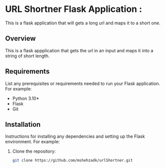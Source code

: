 # URL Shortner Flask Application : 
This is a flask application that will gets a long url and maps it to a short one.


## Overview
This is a flask appplication that gets the url in an input and maps it into a string of short length.

## Requirements
List any prerequisites or requirements needed to run your Flask application. For example:
- Python 3.10*
- Flask
- Git

## Installation
Instructions for installing any dependencies and setting up the Flask environment. For example:
1. Clone the repository:
   ```bash
   git clone https://github.com/mshehzadk/urlShortner.git
   ```
